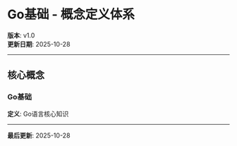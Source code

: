 # Go基础 - 概念定义体系

**版本**: v1.0  
**更新日期**: 2025-10-28

---

## 核心概念

### Go基础

**定义**: Go语言核心知识

---

**最后更新**: 2025-10-28

